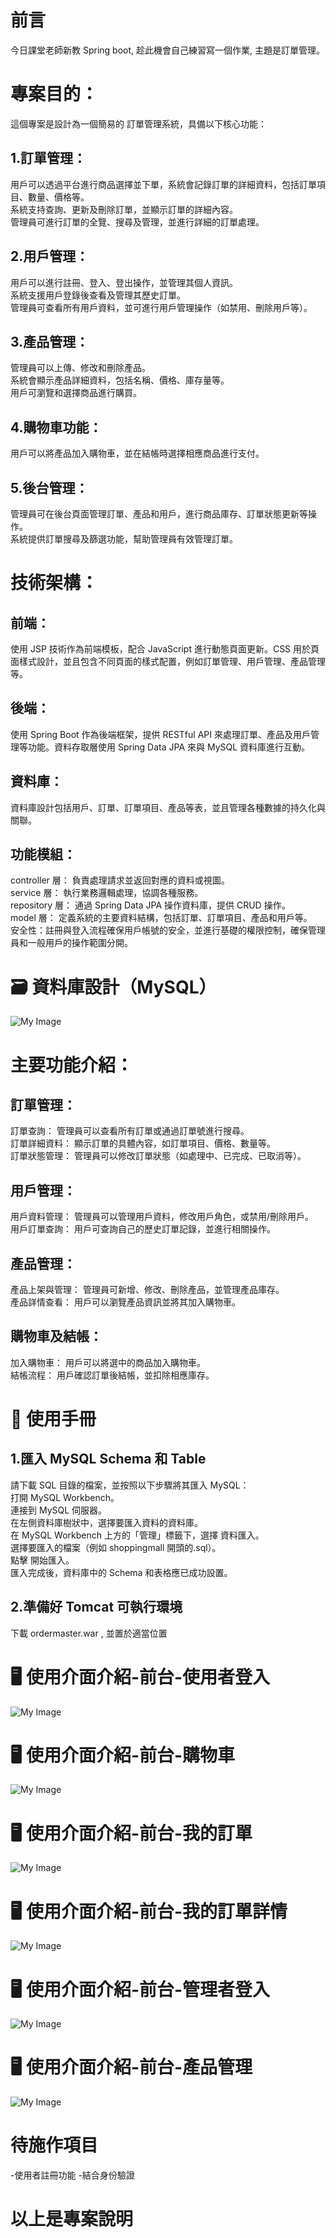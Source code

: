 # 前言
今日課堂老師新教 Spring boot, 趁此機會自己練習寫一個作業, 主題是訂單管理。<br>

# 專案目的：
這個專案是設計為一個簡易的 訂單管理系統，具備以下核心功能：<br>
## 1.訂單管理：
用戶可以透過平台進行商品選擇並下單，系統會記錄訂單的詳細資料，包括訂單項目、數量、價格等。<br>
系統支持查詢、更新及刪除訂單，並顯示訂單的詳細內容。<br>
管理員可進行訂單的全覽、搜尋及管理，並進行詳細的訂單處理。<br>

## 2.用戶管理：
用戶可以進行註冊、登入、登出操作，並管理其個人資訊。<br>
系統支援用戶登錄後查看及管理其歷史訂單。<br>
管理員可查看所有用戶資料，並可進行用戶管理操作（如禁用、刪除用戶等）。<br>

## 3.產品管理：
管理員可以上傳、修改和刪除產品。<br>
系統會顯示產品詳細資料，包括名稱、價格、庫存量等。<br>
用戶可瀏覽和選擇商品進行購買。<br>

## 4.購物車功能：
用戶可以將產品加入購物車，並在結帳時選擇相應商品進行支付。<br>

## 5.後台管理：
管理員可在後台頁面管理訂單、產品和用戶，進行商品庫存、訂單狀態更新等操作。<br>
系統提供訂單搜尋及篩選功能，幫助管理員有效管理訂單。<br>

# 技術架構：
## 前端：
使用 JSP 技術作為前端模板，配合 JavaScript 進行動態頁面更新。CSS 用於頁面樣式設計，並且包含不同頁面的樣式配置，例如訂單管理、用戶管理、產品管理等。
## 後端：
使用 Spring Boot 作為後端框架，提供 RESTful API 來處理訂單、產品及用戶管理等功能。資料存取層使用 Spring Data JPA 來與 MySQL 資料庫進行互動。
## 資料庫：
資料庫設計包括用戶、訂單、訂單項目、產品等表，並且管理各種數據的持久化與關聯。
## 功能模組：
controller 層： 負責處理請求並返回對應的資料或視圖。<br>
service 層： 執行業務邏輯處理，協調各種服務。<br>
repository 層： 通過 Spring Data JPA 操作資料庫，提供 CRUD 操作。<br>
model 層： 定義系統的主要資料結構，包括訂單、訂單項目、產品和用戶等。<br>
安全性：註冊與登入流程確保用戶帳號的安全，並進行基礎的權限控制，確保管理員和一般用戶的操作範圍分開。<br>

# 🗃 資料庫設計（MySQL） 
![My Image](images/00SQLschema.jpg)

# 主要功能介紹：
## 訂單管理：
訂單查詢： 管理員可以查看所有訂單或通過訂單號進行搜尋。<br>
訂單詳細資料： 顯示訂單的具體內容，如訂單項目、價格、數量等。<br>
訂單狀態管理： 管理員可以修改訂單狀態（如處理中、已完成、已取消等）。<br>
## 用戶管理：
用戶資料管理： 管理員可以管理用戶資料，修改用戶角色，或禁用/刪除用戶。<br>
用戶訂單查詢： 用戶可查詢自己的歷史訂單記錄，並進行相關操作。<br>
## 產品管理：
產品上架與管理： 管理員可新增、修改、刪除產品，並管理產品庫存。<br>
產品詳情查看： 用戶可以瀏覽產品資訊並將其加入購物車。<br>
## 購物車及結帳：
加入購物車： 用戶可以將選中的商品加入購物車。<br>
結帳流程： 用戶確認訂單後結帳，並扣除相應庫存。<br>

# 📖 使用手冊
## 1.匯入 MySQL Schema 和 Table
請下載 SQL 目錄的檔案，並按照以下步驟將其匯入 MySQL：<br>
打開 MySQL Workbench。<br>
連接到 MySQL 伺服器。<br>
在左側資料庫樹狀中，選擇要匯入資料的資料庫。<br>
在 MySQL Workbench 上方的「管理」標籤下，選擇 資料匯入。<br>
選擇要匯入的檔案（例如 shoppingmall 開頭的.sql）。<br>
點擊 開始匯入。<br>
匯入完成後，資料庫中的 Schema 和表格應已成功設置。<br>

## 2.準備好 Tomcat 可執行環境
下載 ordermaster.war , 並置於適當位置 <br>

# 🖥️ 使用介面介紹-前台-使用者登入
![My Image](images/01使用者登入.jpg)

# 🖥️ 使用介面介紹-前台-購物車
![My Image](images/03購物車.jpg)

# 🖥️ 使用介面介紹-前台-我的訂單
![My Image](images/04我的訂單.jpg)

# 🖥️ 使用介面介紹-前台-我的訂單詳情
![My Image](images/05我的訂單詳情.jpg)

# 🖥️ 使用介面介紹-前台-管理者登入
![My Image](images/02管理者登入.jpg)

# 🖥️ 使用介面介紹-前台-產品管理
![My Image](images/11產品管理.jpg)

# 待施作項目
-使用者註冊功能
-結合身份驗證

# 以上是專案說明




